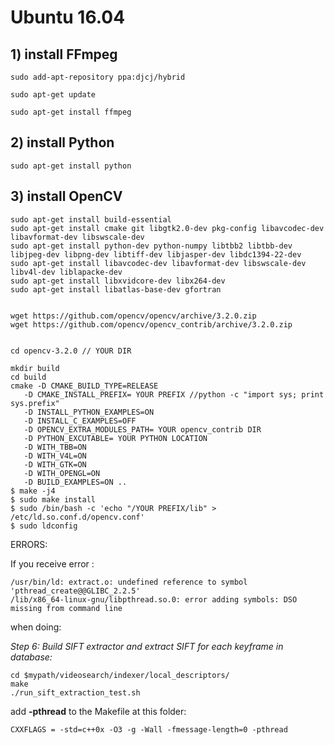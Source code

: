 
# Ubuntu 16.04

## 1) install FFmpeg

```
sudo add-apt-repository ppa:djcj/hybrid

sudo apt-get update

sudo apt-get install ffmpeg
```

## 2) install Python

```
sudo apt-get install python
```

## 3) install OpenCV

```
sudo apt-get install build-essential
sudo apt-get install cmake git libgtk2.0-dev pkg-config libavcodec-dev libavformat-dev libswscale-dev
sudo apt-get install python-dev python-numpy libtbb2 libtbb-dev libjpeg-dev libpng-dev libtiff-dev libjasper-dev libdc1394-22-dev
sudo apt-get install libavcodec-dev libavformat-dev libswscale-dev libv4l-dev liblapacke-dev
sudo apt-get install libxvidcore-dev libx264-dev 
sudo apt-get install libatlas-base-dev gfortran


wget https://github.com/opencv/opencv/archive/3.2.0.zip
wget https://github.com/opencv/opencv_contrib/archive/3.2.0.zip


cd opencv-3.2.0 // YOUR DIR

mkdir build
cd build
cmake -D CMAKE_BUILD_TYPE=RELEASE 
   -D CMAKE_INSTALL_PREFIX= YOUR PREFIX //python -c "import sys; print sys.prefix" 
   -D INSTALL_PYTHON_EXAMPLES=ON 
   -D INSTALL_C_EXAMPLES=OFF 
   -D OPENCV_EXTRA_MODULES_PATH= YOUR opencv_contrib DIR
   -D PYTHON_EXCUTABLE= YOUR PYTHON LOCATION 
   -D WITH_TBB=ON 
   -D WITH_V4L=ON  
   -D WITH_GTK=ON 
   -D WITH_OPENGL=ON 
   -D BUILD_EXAMPLES=ON .. 
$ make -j4
$ sudo make install
$ sudo /bin/bash -c 'echo "/YOUR PREFIX/lib" > /etc/ld.so.conf.d/opencv.conf'
$ sudo ldconfig
```


ERRORS:

If you receive error :
```
/usr/bin/ld: extract.o: undefined reference to symbol 'pthread_create@@GLIBC_2.2.5'
/lib/x86_64-linux-gnu/libpthread.so.0: error adding symbols: DSO missing from command line
```
when doing:

*Step 6: Build SIFT extractor and extract SIFT for each keyframe in database:*
```
cd $mypath/videosearch/indexer/local_descriptors/
make
./run_sift_extraction_test.sh
```
add **-pthread** to the Makefile at this folder:
```
CXXFLAGS = -std=c++0x -O3 -g -Wall -fmessage-length=0 -pthread 
```
